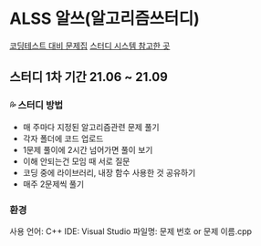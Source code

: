 # ALSS 알쓰(알고리즘쓰터디)

[코딩테스트 대비 문제집](https://github.com/tony9402/baekjoon)
[스터디 시스템 참고한 곳](https://github.com/PeopleAndService/AlgorithmStudy)

## 스터디 1차 기간 21.06 ~ 21.09

### :sweat_drops: 스터디 방법
- 매 주마다 지정된 알고리즘관련 문제 풀기
- 각자 폴더에 코드 업로드
- 1문제 풀이에 2시간 넘어가면 풀이 보기
- 이해 안되는건 모임 때 서로 질문
- 코딩 중에 라이브러리, 내장 함수 사용한 것 공유하기
- 매주 2문제씩 풀기

### 환경
사용 언어: C++
IDE: Visual Studio
파일명: 문제 번호 or 문제 이름.cpp

